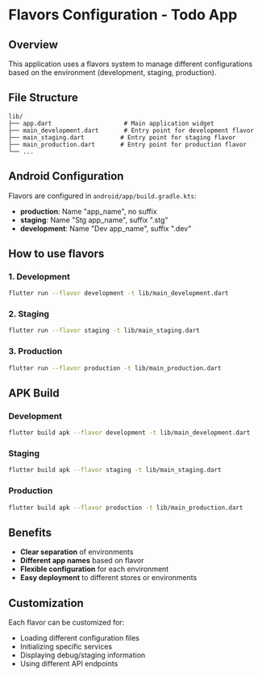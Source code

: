 # Flavors Configuration - Todo App

## Overview

This application uses a flavors system to manage different configurations based on the environment (development, staging, production).

## File Structure

```
lib/
├── app.dart                    # Main application widget
├── main_development.dart       # Entry point for development flavor
├── main_staging.dart          # Entry point for staging flavor
├── main_production.dart       # Entry point for production flavor
└── ...
```

## Android Configuration

Flavors are configured in `android/app/build.gradle.kts`:

- **production**: Name "app_name", no suffix
- **staging**: Name "Stg app_name", suffix ".stg"
- **development**: Name "Dev app_name", suffix ".dev"

## How to use flavors

### 1. Development
```bash
flutter run --flavor development -t lib/main_development.dart
```

### 2. Staging
```bash
flutter run --flavor staging -t lib/main_staging.dart
```

### 3. Production
```bash
flutter run --flavor production -t lib/main_production.dart
```

## APK Build

### Development
```bash
flutter build apk --flavor development -t lib/main_development.dart
```

### Staging
```bash
flutter build apk --flavor staging -t lib/main_staging.dart
```

### Production
```bash
flutter build apk --flavor production -t lib/main_production.dart
```

## Benefits

- **Clear separation** of environments
- **Different app names** based on flavor
- **Flexible configuration** for each environment
- **Easy deployment** to different stores or environments

## Customization

Each flavor can be customized for:
- Loading different configuration files
- Initializing specific services
- Displaying debug/staging information
- Using different API endpoints
